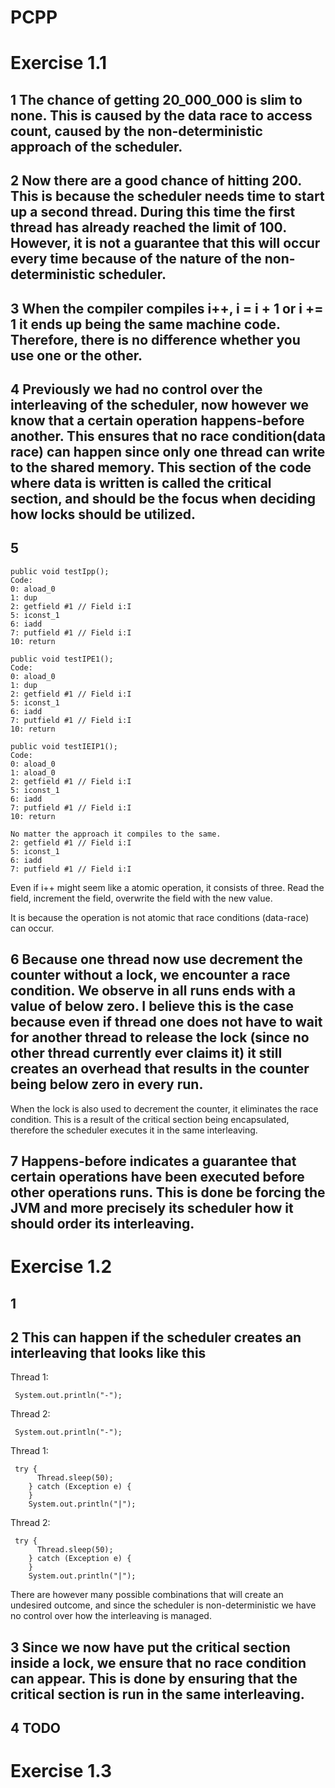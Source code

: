 # PCPP

# Exercise 1.1

## 1 The chance of getting 20_000_000 is slim to none. This is caused by the data race to access count, caused by the non-deterministic approach of the scheduler.

## 2 Now there are a good chance of hitting 200. This is because the scheduler needs time to start up a second thread. During this time the first thread has already reached the limit of 100. However, it is not a guarantee that this will occur every time because of the nature of the non-deterministic scheduler.

## 3 When the compiler compiles i++, i = i + 1 or i += 1 it ends up being the same machine code. Therefore, there is no difference whether you use one or the other.

## 4 Previously we had no control over the interleaving of the scheduler, now however we know that a certain operation happens-before another. This ensures that no race condition(data race) can happen since only one thread can write to the shared memory. This section of the code where data is written is called the critical section, and should be the focus when deciding how locks should be utilized.

## 5

```
public void testIpp();
Code:
0: aload_0
1: dup
2: getfield #1 // Field i:I
5: iconst_1
6: iadd
7: putfield #1 // Field i:I
10: return

public void testIPE1();
Code:
0: aload_0
1: dup
2: getfield #1 // Field i:I
5: iconst_1
6: iadd
7: putfield #1 // Field i:I
10: return

public void testIEIP1();
Code:
0: aload_0
1: aload_0
2: getfield #1 // Field i:I
5: iconst_1
6: iadd
7: putfield #1 // Field i:I
10: return

No matter the approach it compiles to the same.
2: getfield #1 // Field i:I
5: iconst_1
6: iadd
7: putfield #1 // Field i:I
```

Even if i++ might seem like a atomic operation, it consists of three. Read the field, increment the field, overwrite the field with the new value.

It is because the operation is not atomic that race conditions (data-race) can occur.

## 6 Because one thread now use decrement the counter without a lock, we encounter a race condition. We observe in all runs ends with a value of below zero. I believe this is the case because even if thread one does not have to wait for another thread to release the lock (since no other thread currently ever claims it) it still creates an overhead that results in the counter being below zero in every run.

When the lock is also used to decrement the counter, it eliminates the race condition. This is a result of the critical section being encapsulated, therefore the scheduler executes it in the same interleaving.

## 7 Happens-before indicates a guarantee that certain operations have been executed before other operations runs. This is done be forcing the JVM and more precisely its scheduler how it should order its interleaving.

# Exercise 1.2

## 1

## 2 This can happen if the scheduler creates an interleaving that looks like this

Thread 1:

```
 System.out.println("-");
```

Thread 2:

```
 System.out.println("-");
```

Thread 1:

```
 try {
      Thread.sleep(50);
    } catch (Exception e) {
    }
    System.out.println("|");
```

Thread 2:

```
 try {
      Thread.sleep(50);
    } catch (Exception e) {
    }
    System.out.println("|");
```

There are however many possible combinations that will create an undesired outcome, and since the scheduler is non-deterministic we have no control over how the interleaving is managed.

## 3 Since we now have put the critical section inside a lock, we ensure that no race condition can appear. This is done by ensuring that the critical section is run in the same interleaving.



## 4 TODO


# Exercise 1.3


